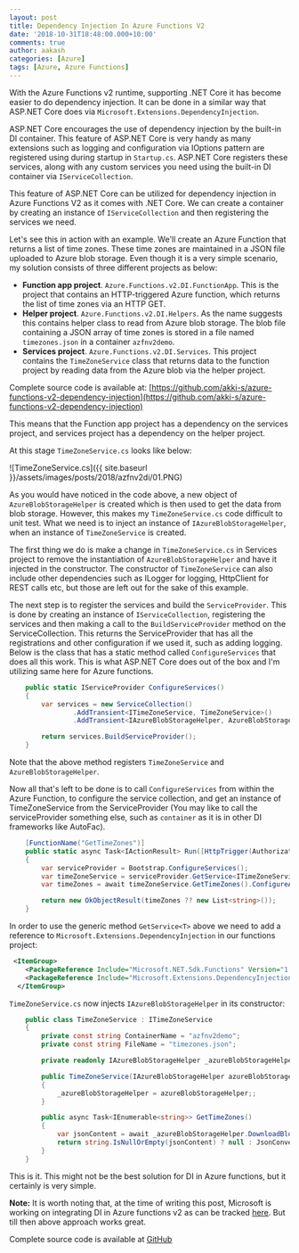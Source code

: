 ```yaml
---
layout: post
title: Dependency Injection In Azure Functions V2
date: '2018-10-31T18:48:00.000+10:00'
comments: true
author: aakash
categories: [Azure]
tags: [Azure, Azure Functions]
---
```


With the Azure Functions v2 runtime, supporting .NET Core it has become easier to do dependency injection. It can be done in a similar way that ASP.NET Core does via `Microsoft.Extensions.DependencyInjection`. 

ASP.NET Core encourages the use of dependency injection by the built-in DI container. This feature of ASP.NET Core is very handy as many extensions such as logging and configuration via IOptions pattern are registered using during startup in `Startup.cs`. ASP.NET Core registers these services, along with any custom services you need using the built-in DI container via `IServiceCollection`.

This feature of ASP.NET Core can be utilized for dependency injection in Azure Functions V2 as it comes with .NET Core. We can create a container by creating an instance of `IServiceCollection` and then registering the services we need. 

Let's see this in action with an example. We'll create an Azure Function that returns a list of time zones. These time zones are maintained in a JSON file uploaded to Azure blob storage. Even though it is a very simple scenario, my solution consists of three different projects as below:

- **Function app project**. `Azure.Functions.v2.DI.FunctionApp`. This is the project that contains an HTTP-triggered Azure function, which returns the list of time zones via an HTTP GET.
- **Helper project**. `Azure.Functions.v2.DI.Helpers`. As the name suggests this contains helper class to read from Azure blob storage. The blob file containing a JSON array of time zones is stored in a file named `timezones.json` in a container `azfnv2demo`.
- **Services project**. `Azure.Functions.v2.DI.Services`. This project contains the `TimeZoneService` class that returns data to the function project by reading data from the Azure blob via the helper project.

Complete source code is available at: [https://github.com/akki-s/azure-functions-v2-dependency-injection](https://github.com/akki-s/azure-functions-v2-dependency-injection)

This means that the Function app project has a dependency on the services project, and services project has a dependency on the helper project. 

At this stage `TimeZoneService.cs` looks like below:

![TimeZoneService.cs]({{ site.baseurl }}/assets/images/posts/2018/azfnv2di/01.PNG)

As you would have noticed in the code above, a new object of `AzureBlobStorageHelper` is created which is then used to get the data from blob storage. However, this makes my `TimeZoneService.cs` code difficult to unit test. What we need is to inject an instance of `IAzureBlobStorageHelper`, when an instance of `TimeZoneService` is created.

The first thing we do is make a change in `TimeZoneService.cs` in Services project to remove the instantiation of `AzureBlobStorageHelper` and have it injected in the constructor. The constructor of `TimeZoneService` can also include other dependencies such as ILogger for logging, HttpClient for REST calls etc, but those are left out for the sake of this example.

The next step is to register the services and build the `ServiceProvider`. This is done by creating an instance of `IServiceCollection`, registering the services and then making a call to the `BuildServiceProvider` method on the ServiceCollection. This returns the ServiceProvider that has all the registrations and other configuration if we used it, such as adding logging. Below is the class that has a static method called `ConfigureServices` that does all this work. This is what ASP.NET Core does out of the box and I'm utilizing same here for Azure functions.

```csharp
    public static IServiceProvider ConfigureServices()
    {
        var services = new ServiceCollection()
                .AddTransient<ITimeZoneService, TimeZoneService>()
                .AddTransient<IAzureBlobStorageHelper, AzureBlobStorageHelper>();

        return services.BuildServiceProvider();
    }
```

Note that the above method registers `TimeZoneService` and `AzureBlobStorageHelper`.

Now all that's left to be done is to call `ConfigureServices` from within the Azure Function, to configure the service collection, and get an instance of TimeZoneService from the ServiceProvider (You may like to call the serviceProvider something else, such as `container` as it is in other DI frameworks like AutoFac).

```csharp
    [FunctionName("GetTimeZones")]
    public static async Task<IActionResult> Run([HttpTrigger(AuthorizationLevel.Anonymous, "get", Route = "timezones")]HttpRequest req)
    {
        var serviceProvider = Bootstrap.ConfigureServices();
        var timeZoneService = serviceProvider.GetService<ITimeZoneService>();
        var timeZones = await timeZoneService.GetTimeZones().ConfigureAwait(false);

        return new OkObjectResult(timeZones ?? new List<string>());
    }
```

In order to use the generic method `GetService<T>` above we need to add a reference to `Microsoft.Extensions.DependencyInjection` in our functions project:

```xml
 <ItemGroup>
    <PackageReference Include="Microsoft.NET.Sdk.Functions" Version="1.0.13" />
    <PackageReference Include="Microsoft.Extensions.DependencyInjection" Version="2.0.0" />
  </ItemGroup>
```
`TimeZoneService.cs` now injects `IAzureBlobStorageHelper` in its constructor:

```csharp
    public class TimeZoneService : ITimeZoneService
    {
        private const string ContainerName = "azfnv2demo";
        private const string FileName = "timezones.json";

        private readonly IAzureBlobStorageHelper _azureBlobStorageHelper;

        public TimeZoneService(IAzureBlobStorageHelper azureBlobStorageHelper)
        {
            _azureBlobStorageHelper = azureBlobStorageHelper;;
        }

        public async Task<IEnumerable<string>> GetTimeZones()
        {
            var jsonContent = await _azureBlobStorageHelper.DownloadBlobContent(ContainerName, FileName).ConfigureAwait(false);
            return string.IsNullOrEmpty(jsonContent) ? null : JsonConvert.DeserializeObject<IEnumerable<string>>(jsonContent);
        }
    }
```

This is it. This might not be the best solution for DI in Azure functions, but it certainly is very simple. 

**Note:** It is worth noting that, at the time of writing this post, Microsoft is working on integrating DI in Azure functions v2 as can be tracked [here](https://github.com/Azure/Azure-Functions/issues/299). But till then above approach works great.

Complete source code is available at [GitHub](https://github.com/akki-s/azure-functions-v2-dependency-injection)